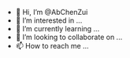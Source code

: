 - 👋 Hi, I’m @AbChenZui
- 👀 I’m interested in ...
- 🌱 I’m currently learning ...
- 💞️ I’m looking to collaborate on ...
- 📫 How to reach me ...

<!---
AbChenZui/AbChenZui is a ✨ special ✨ repository because its `README.md` (this file) appears on your GitHub profile.
You can click the Preview link to take a look at your changes.
--->
